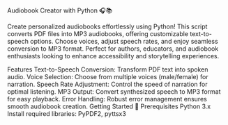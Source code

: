 Audiobook Creator with Python 🎧📚

Create personalized audiobooks effortlessly using Python! This script converts PDF files into MP3 audiobooks, offering customizable text-to-speech options. Choose voices, adjust speech rates, and enjoy seamless conversion to MP3 format. Perfect for authors, educators, and audiobook enthusiasts looking to enhance accessibility and storytelling experiences.

Features
Text-to-Speech Conversion: Transform PDF text into spoken audio.
Voice Selection: Choose from multiple voices (male/female) for narration.
Speech Rate Adjustment: Control the speed of narration for optimal listening.
MP3 Output: Convert synthesized speech to MP3 format for easy playback.
Error Handling: Robust error management ensures smooth audiobook creation.
Getting Started 🚀
Prerequisites
Python 3.x
Install required libraries: PyPDF2, pyttsx3
